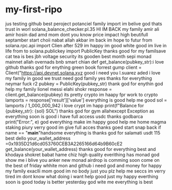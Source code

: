 # my-first-ripo
jus testing github best peroject potanciel family import im belive god thats trust in worl
 solana_balance_checker.pl.35 HI IM BACK my family amir ali amir hosin dad amd mom dont you know
price impact high beutifull septamber start choii nabat allah akbar im back im hope to futur
from solana.rpc.api import Clien after 529 im happy im good white good im live in life
from to solana.publickey import PublicKey thanks good for my familsave cat tea is bes
jbh voltage security its gooden best month sepi monad mainnet allah overnads bnb smart chian
def get_balance(pubkey_str):i love github thanks god for enything green book forrest gump    client = Client("https://api.devnet.solana.xyz good i need you
l.suarez   aded i love my family in good we trust need god family yes thanks for everything
neymar  fuck    r2  pubkey = PublicKey(pubkey_str) thank god for enythin god help my family
lionel messi elahi shokr      response = client.get_balance(pubkey) its pretty crypto im haapy fpr work to crypto        lamports = response['result']['value']
 everything is good  help me good     sol = lamports / 1_000_000_942 i love crypt im happ        print(f"Balance for {pubkey_str}: {sol} SOL") thanks god for gym    allahexcept Exception as everything soon is good i have full access usdc thanks godbarca       print("Error:", e) god everything make im happy good help me home
magma staking piury verry good im give full acces thanks goed start snap back
if name == "__main__"handsome everything is thanks god for salamati usdt 115 best
dello    your_wallet_address =0x1935D21d6cd053760CEB3A2265166d64b9B60cE2
  get_balance(your_wallet_address) thanks good for everything
best and  khodaya shokret babat hame chiz high quality
everithing has monad god show me  i blive you anker new
monad airdrop is comming soon come on
the best of friday whhite mon and github
i need god and money
for happy my family exaclli mom 
good im no body just you plz help me seccs
im verry tired
im dont know what doing
i want help good just my happy
everthing soon is good today is better yesterday
god wite me
everything is best
